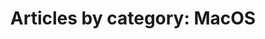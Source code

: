 ---
layout: blog_by_category
title: 'Articles by category: MacOS'
description: "Articles by category: Articles - Grove Technologies - Washington DC's best Mac Support company for Digital Agencies"
category: macos
permalink: "/blog/category/macos/"
image: /assets/images/photos/photo-10.jpg
tagline: "<br>Our Blog"
---
